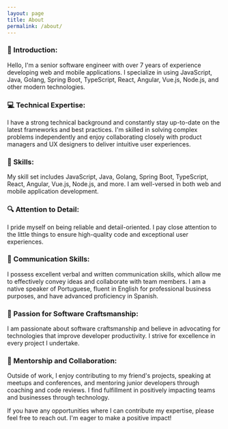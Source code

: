 ```yaml
---
layout: page
title: About
permalink: /about/
---
```


### 👋 Introduction: 
Hello, I'm a senior software engineer with over 7 years of experience developing web and mobile applications. I specialize in using JavaScript, Java, Golang, Spring Boot, TypeScript, React, Angular, Vue.js, Node.js, and other modern technologies. 
 
### 💻 Technical Expertise: 
I have a strong technical background and constantly stay up-to-date on the latest frameworks and best practices. I'm skilled in solving complex problems independently and enjoy collaborating closely with product managers and UX designers to deliver intuitive user experiences. 
 
### 🔧 Skills: 
My skill set includes JavaScript, Java, Golang, Spring Boot, TypeScript, React, Angular, Vue.js, Node.js, and more. I am well-versed in both web and mobile application development. 
 
### 🔍 Attention to Detail: 
I pride myself on being reliable and detail-oriented. I pay close attention to the little things to ensure high-quality code and exceptional user experiences. 
 
### 💬 Communication Skills: 
I possess excellent verbal and written communication skills, which allow me to effectively convey ideas and collaborate with team members. I am a native speaker of Portuguese, fluent in English for professional business purposes, and have advanced proficiency in Spanish.
 
### 🚀 Passion for Software Craftsmanship: 
I am passionate about software craftsmanship and believe in advocating for technologies that improve developer productivity. I strive for excellence in every project I undertake. 
 
### 🤝 Mentorship and Collaboration: 
Outside of work, I enjoy contributing to my friend's projects, speaking at meetups and conferences, and mentoring junior developers through coaching and code reviews. I find fulfillment in positively impacting teams and businesses through technology. 
 
If you have any opportunities where I can contribute my expertise, please feel free to reach out. I'm eager to make a positive impact!

